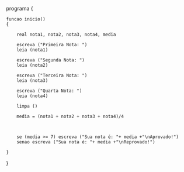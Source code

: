 programa
{
	
	funcao inicio()
	{

		real nota1, nota2, nota3, nota4, media

		escreva ("Primeira Nota: ")
		leia (nota1)

		escreva ("Segunda Nota: ")
		leia (nota2)

		escreva ("Terceira Nota: ")
		leia (nota3)

		escreva ("Quarta Nota: ")
		leia (nota4)

		limpa ()

		media = (nota1 + nota2 + nota3 + nota4)/4

		
		
		se (media >= 7) escreva ("Sua nota é: "+ media +"\nAprovado!")
		senao escreva ("Sua nota é: "+ media +"\nReprovado!")
		
	}
}
